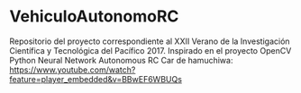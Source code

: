 # VehiculoAutonomoRC
Repositorio del proyecto correspondiente al XXII Verano de la Investigación Científica y Tecnológica del Pacífico 2017. Inspirado en el proyecto OpenCV Python Neural Network Autonomous RC Car de hamuchiwa: 
https://www.youtube.com/watch?feature=player_embedded&v=BBwEF6WBUQs
